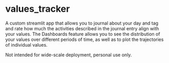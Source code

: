 # values_tracker
A custom streamlit app that allows you to journal about your day and tag and rate how much the activities described in the journal entry align with your values. The Dashboards feature allows you to see the distribution of your values over different periods of time, as well as to plot the trajectories of individual values. 

Not intended for wide-scale deployment, personal use only.
